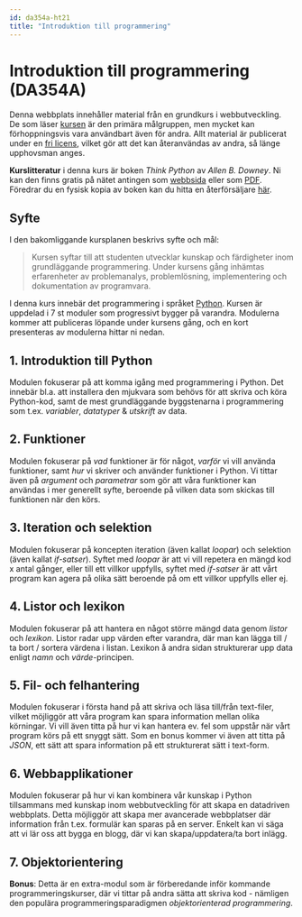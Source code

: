 ```yaml
---
id: da354a-ht21
title: "Introduktion till programmering"
---
```


# Introduktion till programmering (DA354A)

Denna webbplats innehåller material från en grundkurs i webbutveckling. De som läser [kursen](http://edu.mau.se/da354a) är den primära målgruppen, men mycket kan förhoppningsvis vara användbart även för andra. Allt material är publicerat under en [fri licens](https://mit-license.org/), vilket gör att det kan återanvändas av andra, så länge upphovsman anges.

**Kurslitteratur** i denna kurs är boken *Think Python* av *Allen B. Downey*. Ni kan den finns gratis på nätet antingen som [webbsida](http://greenteapress.com/thinkpython/html/index.html) eller som [PDF](http://greenteapress.com/thinkpython/thinkpython.pdf). Föredrar du en fysisk kopia av boken kan du hitta en återförsäljare [här](https://www.bokfynd.nu/9781491939369/think-python/).

## Syfte

I den bakomliggande kursplanen beskrivs syfte och mål:

> Kursen syftar till att studenten utvecklar kunskap och färdigheter inom grundläggande programmering. Under kursens gång inhämtas erfarenheter av problemanalys, problemlösning, implementering och dokumentation av programvara.

I denna kurs innebär det programmering i språket [Python](http://python.org/). Kursen är uppdelad i 7 st moduler som progressivt bygger på varandra. Modulerna kommer att publiceras löpande under kursens gång, och en kort presenteras av modulerna hittar ni nedan.

## 1. Introduktion till Python

Modulen fokuserar på att komma igång med programmering i Python. Det innebär bl.a. att installera den mjukvara som behövs för att skriva och köra Python-kod, samt de mest grundläggande byggstenarna i programmering som t.ex. *variabler*, *datatyper* & *utskrift* av data.

## 2. Funktioner

Modulen fokuserar på *vad* funktioner är för något, *varför* vi vill använda funktioner, samt *hur* vi skriver och använder funktioner i Python. Vi tittar även på *argument* och *parametrar* som gör att våra funktioner kan användas i mer generellt syfte, beroende på vilken data som skickas till funktionen när den körs.

## 3. Iteration och selektion

Modulen fokuserar på koncepten iteration (även kallat *loopar*) och selektion (även kallat *if-satser*). Syftet med *loopar* är att vi vill repetera en mängd kod x antal gånger, eller till ett villkor uppfylls, syftet med *if-satser* är att vårt program kan agera på olika sätt beroende på om ett villkor uppfylls eller ej.

## 4. Listor och lexikon

Modulen fokuserar på att hantera en något större mängd data genom *listor* och *lexikon*. Listor radar upp värden efter varandra, där man kan lägga till / ta bort / sortera värdena i listan. Lexikon å andra sidan strukturerar upp data enligt *namn* och *värde*-principen.

## 5. Fil- och felhantering

Modulen fokuserar i första hand på att skriva och läsa till/från text-filer, vilket möjliggör att våra program kan spara information mellan olika körningar. Vi vill även titta på hur vi kan hantera ev. fel som uppstår när vårt program körs på ett snyggt sätt. Som en bonus kommer vi även att titta på *JSON*, ett sätt att spara information på ett strukturerat sätt i text-form.

## 6. Webbapplikationer

Modulen fokuserar på hur vi kan kombinera vår kunskap i Python tillsammans med kunskap inom webbutveckling för att skapa en datadriven webbplats. Detta möjliggör att skapa mer avancerade webbplatser där information från t.ex. formulär kan sparas på en server. Enkelt kan vi säga att vi lär oss att bygga en blogg, där vi kan skapa/uppdatera/ta bort inlägg.

## 7. Objektorientering

**Bonus**: Detta är en extra-modul som är förberedande inför kommande programmeringskurser, där vi tittar på andra sätta att skriva kod - nämligen den populära programmeringsparadigmen *objektorienterad programmering*.